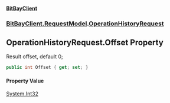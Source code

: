 #### [BitBayClient](./index.md 'index')
### [BitBayClient.RequestModel](./BitBayClient-RequestModel.md 'BitBayClient.RequestModel').[OperationHistoryRequest](./BitBayClient-RequestModel-OperationHistoryRequest.md 'BitBayClient.RequestModel.OperationHistoryRequest')
## OperationHistoryRequest.Offset Property
Result offset, default 0;  
```csharp
public int Offset { get; set; }
```
#### Property Value
[System.Int32](https://docs.microsoft.com/en-us/dotnet/api/System.Int32 'System.Int32')  
